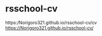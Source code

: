 # rsschool-cv
https:/Norigoro321.github.io/rsschool-cv/cv
https://Norigoro321.github.io/rsschool-cv/
